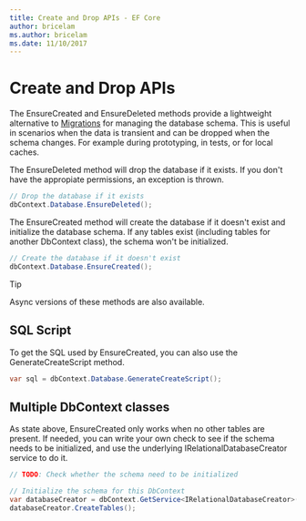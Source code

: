 ```yaml
---
title: Create and Drop APIs - EF Core
author: bricelam
ms.author: bricelam
ms.date: 11/10/2017
---
```

# Create and Drop APIs

The EnsureCreated and EnsureDeleted methods provide a lightweight alternative to [Migrations](migrations/index.md) for managing the database schema. This is useful in scenarios when the data is transient and can be dropped when the schema changes. For example during prototyping, in tests, or for local caches.

The EnsureDeleted method will drop the database if it exists. If you don't have the appropiate permissions, an exception is thrown.

``` csharp
// Drop the database if it exists
dbContext.Database.EnsureDeleted();
```

The EnsureCreated method will create the database if it doesn't exist and initialize the database schema. If any tables exist (including tables for another DbContext class), the schema won't be initialized.

``` csharp
// Create the database if it doesn't exist
dbContext.Database.EnsureCreated();
```

> [!TIP]
> Async versions of these methods are also available.

## SQL Script

To get the SQL used by EnsureCreated, you can also use the GenerateCreateScript method.

``` csharp
var sql = dbContext.Database.GenerateCreateScript();
```

## Multiple DbContext classes

As state above, EnsureCreated only works when no other tables are present. If needed, you can write your own check to see if the schema needs to be initialized, and use the underlying IRelationalDatabaseCreator service to do it.

``` csharp
// TODO: Check whether the schema need to be initialized

// Initialize the schema for this DbContext
var databaseCreator = dbContext.GetService<IRelationalDatabaseCreator>();
databaseCreator.CreateTables();
```
